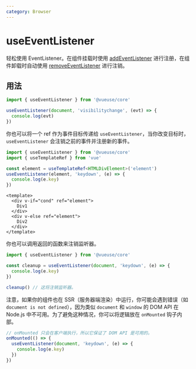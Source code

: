 ```yaml
---
category: Browser
---
```


# useEventListener

轻松使用 EventListener。在组件挂载时使用 [addEventListener](https://developer.mozilla.org/en-US/docs/Web/API/EventTarget/addEventListener) 进行注册，在组件卸载时自动使用 [removeEventListener](https://developer.mozilla.org/en-US/docs/Web/API/EventTarget/removeEventListener) 进行注销。

## 用法

```js
import { useEventListener } from '@vueuse/core'

useEventListener(document, 'visibilitychange', (evt) => {
  console.log(evt)
})
```

你也可以将一个 ref 作为事件目标传递给 `useEventListener`，当你改变目标时，`useEventListener` 会注销之前的事件并注册新的事件。

```ts
import { useEventListener } from '@vueuse/core'
import { useTemplateRef } from 'vue'

const element = useTemplateRef<HTMLDivElement>('element')
useEventListener(element, 'keydown', (e) => {
  console.log(e.key)
})
```

```vue
<template>
  <div v-if="cond" ref="element">
    Div1
  </div>
  <div v-else ref="element">
    Div2
  </div>
</template>
```

你也可以调用返回的函数来注销监听器。

```ts
import { useEventListener } from '@vueuse/core'

const cleanup = useEventListener(document, 'keydown', (e) => {
  console.log(e.key)
})

cleanup() // 这将注销监听器。
```

注意，如果你的组件也在 SSR（服务器端渲染）中运行，你可能会遇到错误（如 `document is not defined`），因为类似 `document` 和 `window` 的 DOM API 在 Node.js 中不可用。为了避免这种情况，你可以将逻辑放在 `onMounted` 钩子内部。

```ts
// onMounted 只会在客户端执行，所以它保证了 DOM API 是可用的。
onMounted(() => {
  useEventListener(document, 'keydown', (e) => {
    console.log(e.key)
  })
})
```
